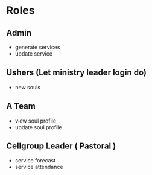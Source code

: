 # Roles

## Admin

 - generate services
 - update service


## Ushers (Let ministry leader login do)

 - new souls


## A Team

 - view soul profile
 - update soul profile


## Cellgroup Leader ( Pastoral )

 - service forecast
 - service attendance
